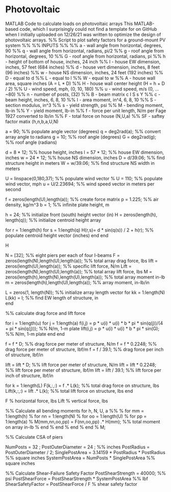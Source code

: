 # Photovoltaic
MATLAB Code to calculate loads on photovoltaic arrays
This MATLAB-based code, which I surprisingly could not find a template for on GitHub when I initially uploaded on 12/26/21 was written to optimize the design of photovoltaic arrays.
%% Script to plot safety factors for a ground-mount PV system %%
%% INPUTS %%
%% a - wall angle from horizontal,    degrees, 90
%% q - wall angle from horizontal,    radians, pi/2
%% g - roof angle from horizontal,    degrees, 10
%% G - roof angle from horizontal,    radians, pi
%% h - height of bottom of house, inches,  24 inch
%% l - house EW dimension, inches, 57 feet (684 inches)
%% d - house vert dimension, inches, 8 feet (96 inches)
%% w - house NS dimension, inches, 24 feet (192 inches)
%% D - equal to d
%% L - equal to l
%% W - equal to w
%% A - house wall area, square inches (A = L * D)
%% H - house wall center height (H = h + D / 2)
%% U - wind speed, mph, (0, 10, 180)
%% u - wind speed, m/s  (0, ... ~80)
%% n - number of posts, (32)
%% B - beam matrix c I S s Y
%% c - beam height, inches, 6, 8, 10
%% I - area moment, in^4, 6, 8, 10
%% S - section modulus, in^3
%% s - yield strength, psi
%% M - bending moment, lb-in
%% Y - yield moment, lb-in
%% f - force per unit length, N/m per Fage 1927 converted to lb/in
%% F - total force on house (N,U,a)
%% SF - saftey factor matix (h,n,b,a,U,N)

a = 90;  %% populate angle vector (degrees)
q = deg2rad(a);  %% convert array angle to radians
g = 10;  %% roof angle (degrees)
G = deg2rad(g);  %% roof angle (radians)

d = 8 * 12;  %%  house height, inches
l = 57 * 12; %%  house EW dimension, inches
w = 24 * 12; %%  house NS dimension, inches
D = d/39.06; %%  find structure height in meters
W = w/39.06; %%  find structure NS width in meters

U = linspace(0,180,37); %% populate wind vector
% U = 110; %% populate wind vector, mph
u = U/2.23694; %% wind speed vector in meters per second

f = zeros(length(U),length(a));  %% create force matrix
p = 1.225; %% air density, kg/m^3
b = 1;     %% infinite plate height, m

h = 24; %% initialize front (south) height vector (in)
H = zeros(length(h), length(q)); %% initialize centroid height array

for r = 1:length(h)
    for s = 1:length(q)
        H(r,s)= d * sin(q(s)) / 2 + h(r); %% populate centroid height vector (inches)
    end
end

H

N = [32];  %% eight piers per each of four I-beams
F = zeros(length(N),length(U),length(a)); %% total array drag force, lbs
lift = zeros(length(U),length(a)); %% specific lift force, N/m 
Lift = zeros(length(N),length(U),length(a)); %% total array lift force, lbs
M = zeros(length(h),length(N),length(U),length(a)); %% total array moment in-lb
m = zeros(length(h),length(U),length(a));  %% array moment, in-lb/in

L = zeros(1, length(N));  %% initialize array length vector
for kk = 1:length(N)
    L(kk) = l;    %% find EW length of structure, in    
end

%% calculate drag force and lift force

for i = 1:length(u)
    for j = 1:length(a)
        f(i,j) = p * u(i) * u(i) * b * pi * sin(q(j))/(4 + pi * sin(q(j))); %% N/m, 1-m plate
        lift(i,j) = p * u(i) * u(i) * b * pi * sin(G); %% N/m, 1-m plate
    end
end

f = f * D;      %% drag force per meter of structure, N/m
f = f * 0.2248; %% drag force per meter of structure, lbf/m 
f = f / 39.1;   %% drag force per inch of structure,  lbf/in

lift = lift * D;      %% lift force per meter of structure, N/m
lift = lift * 0.2248; %% lift force per meter of structure, lbf/m
lift = lift / 39.1;   %% lift force per inch of structure, lbf/in

for k = 1:length(L)
    F(k,:,:) = f .* L(k);           %% total drag force on structure, lbs
    Lift(k,:,:) = lift .* L(k);     %% total lift force on structure, lbs
end

F             % horizontal force, lbs
Lift          % vertical force, lbs


%% Calculate all bending moments for h, N, U, a  %%
% for mm = 1:length(h)
%     for nn = 1:length(N)
%         for oo = 1:length(U)
%             for pp = 1:length(a)
%                 M(mm,nn,oo,pp) = F(nn,oo,pp) .* H(mm);    %% total moment on array in-lb
%             end
%         end
%     end
% end
% M;

%% Calculate CSA of piers

NumPosts = 32 ;
PostOuterDiameter = 24 ; %% inches
PostRadius = PostOuterDiameter / 2;
SinglePostArea = 3.14159 * PostRadius * PostRadius  %% square inches
SystemPostArea = NumPosts * SinglePostArea %% square inches

%% Calculate Shear-Failure Safety Factor
PostShearStrength = 40000;  %% psi
PostShearForce = PostShearStrength * SystemPostArea  %% lbf 
ShearSafetyFactor = PostShearForce / F  % shear safety factor
